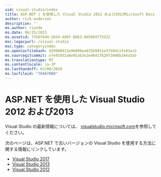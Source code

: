 ```yaml
---
uid: visual-studio/index
title: ASP.NET | を使用した Visual Studio 2012 および2013Microsoft Docs
author: rick-anderson
description: ''
ms.author: riande
ms.date: 06/25/2013
ms.assetid: 7356f644-2b54-4d9f-8863-9d59b9f75532
msc.legacyurl: /visual-studio
msc.type: categoryindex
ms.openlocfilehash: 929900911e96890ee635b9831e3759411fe93acb
ms.sourcegitcommit: e7e91932a6e91a63e2e46417626f39d6b244a3ab
ms.translationtype: MT
ms.contentlocale: ja-JP
ms.lasthandoff: 03/06/2020
ms.locfileid: "78467080"
---
```

# <a name="visual-studio-2012-and-2013-with-aspnet"></a>ASP.NET を使用した Visual Studio 2012 および2013

Visual Studio の最新情報については、 [visualstudio.microsoft.com](https://visualstudio.microsoft.com)を参照してください。

次のページは、ASP.NET で古いバージョンの Visual Studio を使用する方法に関する情報にリンクしています。

- [Visual Studio 2017](overview/2017/index.md)
- [Visual Studio 2013](overview/2013/index.md)
- [Visual Studio 2012](overview/2012/index.md)
